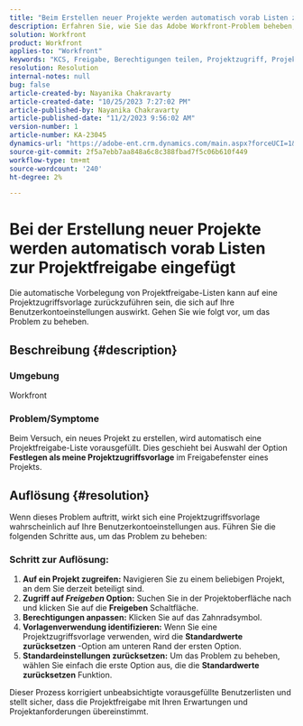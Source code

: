 ```yaml
---
title: "Beim Erstellen neuer Projekte werden automatisch vorab Listen zur Projektfreigabe eingefügt."
description: Erfahren Sie, wie Sie das Adobe Workfront-Problem beheben, bei dem bei der Erstellung neuer Projekte automatisch Projektfreigabelisten vorausgefüllt werden.
solution: Workfront
product: Workfront
applies-to: "Workfront"
keywords: "KCS, Freigabe, Berechtigungen teilen, Projektzugriff, Projektzugriffsvorlage, Workfront"
resolution: Resolution
internal-notes: null
bug: false
article-created-by: Nayanika Chakravarty
article-created-date: "10/25/2023 7:27:02 PM"
article-published-by: Nayanika Chakravarty
article-published-date: "11/2/2023 9:56:02 AM"
version-number: 1
article-number: KA-23045
dynamics-url: "https://adobe-ent.crm.dynamics.com/main.aspx?forceUCI=1&pagetype=entityrecord&etn=knowledgearticle&id=a3a23476-6c73-ee11-9ae7-6045bd006295"
source-git-commit: 2f5a7ebb7aa848a6c8c388fbad7f5c06b610f449
workflow-type: tm+mt
source-wordcount: '240'
ht-degree: 2%

---
```


# Bei der Erstellung neuer Projekte werden automatisch vorab Listen zur Projektfreigabe eingefügt


Die automatische Vorbelegung von Projektfreigabe-Listen kann auf eine Projektzugriffsvorlage zurückzuführen sein, die sich auf Ihre Benutzerkontoeinstellungen auswirkt. Gehen Sie wie folgt vor, um das Problem zu beheben.

## Beschreibung {#description}


### <b>Umgebung</b>

Workfront

### <b>Problem/Symptome</b>

Beim Versuch, ein neues Projekt zu erstellen, wird automatisch eine Projektfreigabe-Liste vorausgefüllt. Dies geschieht bei Auswahl der Option <b>Festlegen als meine Projektzugriffsvorlage</b> im Freigabefenster eines Projekts.


## Auflösung {#resolution}


Wenn dieses Problem auftritt, wirkt sich eine Projektzugriffsvorlage wahrscheinlich auf Ihre Benutzerkontoeinstellungen aus. Führen Sie die folgenden Schritte aus, um das Problem zu beheben:

### Schritt zur Auflösung:  

1. <b>Auf ein Projekt zugreifen:</b> Navigieren Sie zu einem beliebigen Projekt, an dem Sie derzeit beteiligt sind.
2. <b>Zugriff auf *Freigeben* Option:</b> Suchen Sie in der Projektoberfläche nach und klicken Sie auf die <b>Freigeben</b> Schaltfläche.
3. <b>Berechtigungen anpassen:</b> Klicken Sie auf das Zahnradsymbol.
4. <b>Vorlagenverwendung identifizieren:</b> Wenn Sie eine Projektzugriffsvorlage verwenden, wird die <b>Standardwerte zurücksetzen</b> -Option am unteren Rand der ersten Option.
5. <b>Standardeinstellungen zurücksetzen:</b> Um das Problem zu beheben, wählen Sie einfach die erste Option aus, die die <b>Standardwerte zurücksetzen</b> Funktion.


Dieser Prozess korrigiert unbeabsichtigte vorausgefüllte Benutzerlisten und stellt sicher, dass die Projektfreigabe mit Ihren Erwartungen und Projektanforderungen übereinstimmt.
